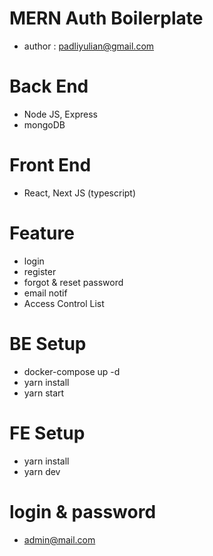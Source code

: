# MERN Auth Boilerplate
- author : padliyulian@gmail.com

# Back End
- Node JS, Express
- mongoDB

# Front End
- React, Next JS (typescript)

# Feature
- login
- register
- forgot & reset password
- email notif
- Access Control List

# BE Setup
- docker-compose up -d
- yarn install
- yarn start

# FE Setup
- yarn install
- yarn dev

# login & password
- admin@mail.com


